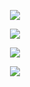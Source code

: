 <p align="center">
  <a href="https://github.com/moesha463">
    <img src="https://github-readme-stats.vercel.app/api?username=moesha463&show_icons=true&theme=tokyonight" />
  </a>
</p>
<p align="center">
  <a href="https://www.codewars.com/users/moesha463">
    <img src="https://www.codewars.com/users/moesha463/badges/large" />
  </a>
</p>
<p align="center">
  <a href="https://github.com/moesha463">
    <img src="https://github-profile-trophy.vercel.app/?username=moesha463&theme=tokyonight" />
  </a>
</p>
<p align="center">
  <a href="https://github.com/moesha463">
    <img src="https://streak-stats.demolab.com?user=moesha463&theme=tokyonight&hide_border=true" />
  </a>
</p>

